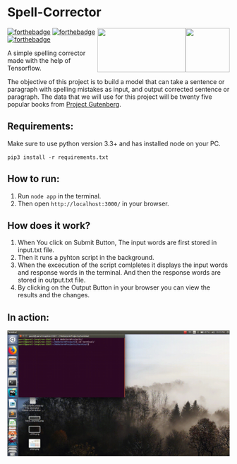 # Spell-Corrector

[<img src="https://www.tensorflow.org/images/tf_logo_transp.png" align="right" width="100" height ="100">](#)
[<img src="https://www.python.org/static/img/python-logo.png" align="right" width="200" height="100">](#)
[![forthebadge](http://forthebadge.com/images/badges/made-with-python.svg)](http://forthebadge.com)
[![forthebadge](http://forthebadge.com/images/badges/uses-js.svg)](http://forthebadge.com)
[![forthebadge](https://forthebadge.com/images/badges/built-with-love.svg)](http://forthebadge.com)

A simple spelling corrector made with the help of Tensorflow.

The objective of this project is to build a model that can take a sentence or paragraph with spelling mistakes as input, and output corrected sentence or paragraph. The data that we will use for this project will be twenty five popular books from [Project Gutenberg](http://www.gutenberg.org/).

## Requirements:
Make sure to use python version 3.3+ and has installed node on your PC.
```
pip3 install -r requirements.txt
```

## How to run:

1. Run ```node app``` in the terminal.
2. Then open ```http://localhost:3000/``` in your browser.

## How does it work?

1. When You click on Submit Button, The input words are first stored in input.txt file.
2. Then it runs a pyhton script in the background.
3. When the excecution of the script comlpletes it displays the input words and response words in the terminal. And then the response words are stored in output.txt file. 
4. By clicking on the Output Button in your browser you can view the results and the changes.

## In action:

![Demo](https://github.com/harshendrashah/Spell-Corrector/blob/master/clean_data/In-action.gif)
